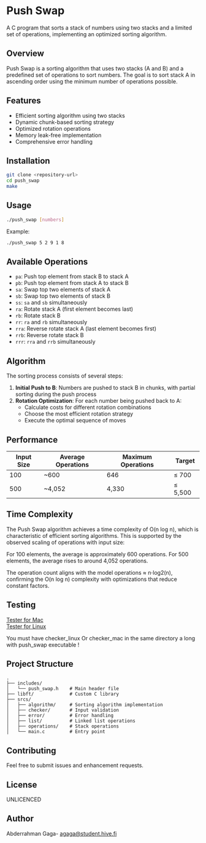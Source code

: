 # Push Swap

A C program that sorts a stack of numbers using two stacks and a limited set of operations, implementing an optimized sorting algorithm.

## Overview

Push Swap is a sorting algorithm that uses two stacks (A and B) and a predefined set of operations to sort numbers. The goal is to sort stack A in ascending order using the minimum number of operations possible.

## Features

- Efficient sorting algorithm using two stacks
- Dynamic chunk-based sorting strategy
- Optimized rotation operations
- Memory leak-free implementation
- Comprehensive error handling

## Installation

```bash
git clone <repository-url>
cd push_swap
make
```

## Usage

```bash
./push_swap [numbers]
```

Example:
```bash
./push_swap 5 2 9 1 8
```

## Available Operations

- `pa`: Push top element from stack B to stack A
- `pb`: Push top element from stack A to stack B
- `sa`: Swap top two elements of stack A
- `sb`: Swap top two elements of stack B
- `ss`: `sa` and `sb` simultaneously
- `ra`: Rotate stack A (first element becomes last)
- `rb`: Rotate stack B
- `rr`: `ra` and `rb` simultaneously
- `rra`: Reverse rotate stack A (last element becomes first)
- `rrb`: Reverse rotate stack B
- `rrr`: `rra` and `rrb` simultaneously

## Algorithm

The sorting process consists of several steps:

1. **Initial Push to B**: Numbers are pushed to stack B in chunks, with partial sorting during the push process
2. **Rotation Optimization**: For each number being pushed back to A:
   - Calculate costs for different rotation combinations
   - Choose the most efficient rotation strategy
   - Execute the optimal sequence of moves

## Performance

| Input Size | Average Operations | Maximum Operations | Target |
|---|---|---|---|
| 100 | ~600 | 646 | ≤ 700 |
| 500 | ~4,052 | 4,330 | ≤ 5,500 |


## Time Complexity

The Push Swap algorithm achieves a time complexity of O(n log n), which is characteristic of efficient sorting algorithms. This is supported by the observed scaling of operations with input size:

For 100 elements, the average is approximately 600 operations.
For 500 elements, the average rises to around 4,052 operations.

The operation count aligns with the model operations ≈ n⋅log2(n), confirming the O(n log n) complexity with optimizations that reduce constant factors.


## Testing

[Tester for Mac](https://github.com/Aresga/Push_swap-Tester/blob/main/testmac.sh)  
[Tester for Linux](https://github.com/Aresga/Push_swap-Tester/blob/main/testlinux.sh)  

You must have checker_linux Or checker_mac in the same directory a long with push_swap executable ! 


## Project Structure

```
.
├── includes/
│   └── push_swap.h    # Main header file
├── libft/             # Custom C library
├── srcs/
│   ├── algorithm/     # Sorting algorithm implementation
│   ├── checker/       # Input validation
│   ├── error/         # Error handling
│   ├── list/          # Linked list operations
│   ├── operations/    # Stack operations
│   └── main.c         # Entry point
```

## Contributing

Feel free to submit issues and enhancement requests.

## License

UNLICENCED

## Author

Abderrahman Gaga- agaga@student.hive.fi
